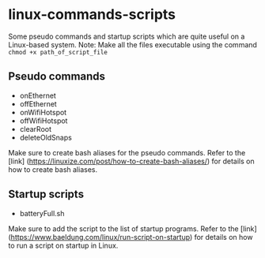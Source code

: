 # linux-commands-scripts
Some pseudo commands and startup scripts which are quite useful on a Linux-based system.
Note: Make all the files executable using the command
`chmod +x path_of_script_file`

## Pseudo commands
* onEthernet
* offEthernet
* onWifiHotspot
* offWifiHotspot
* clearRoot
* deleteOldSnaps

Make sure to create bash aliases for the pseudo commands. Refer to the [link] (https://linuxize.com/post/how-to-create-bash-aliases/) for details on how to create bash aliases.

## Startup scripts
* batteryFull.sh

Make sure to add the script to the list of startup programs. Refer to the [link] (https://www.baeldung.com/linux/run-script-on-startup) for details on how to run a script on startup in Linux.

